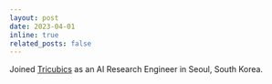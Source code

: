 ```yaml
---
layout: post
date: 2023-04-01
inline: true
related_posts: false
---
```


Joined [Tricubics](https://www.tricubics.com/) as an AI Research Engineer in Seoul, South Korea.
